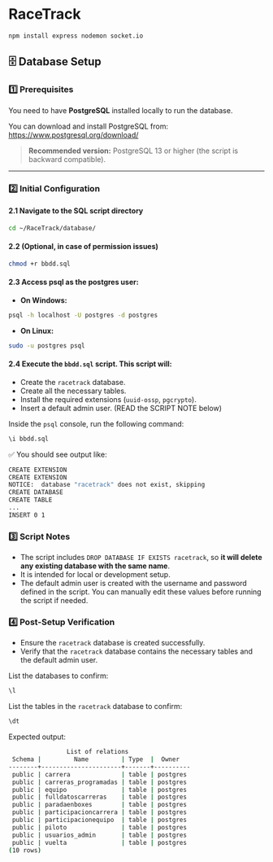 # RaceTrack

```
npm install express nodemon socket.io
```





## 🗄️ Database Setup

### 1️⃣ Prerequisites

You need to have **PostgreSQL** installed locally to run the database.

You can download and install PostgreSQL from:  
https://www.postgresql.org/download/

> **Recommended version:** PostgreSQL 13 or higher (the script is backward compatible).

---

### 2️⃣ Initial Configuration

#### 2.1 Navigate to the SQL script directory

```bash
cd ~/RaceTrack/database/
```

#### 2.2 (Optional, in case of permission issues)
```bash
chmod +r bbdd.sql
```

#### 2.3  Access psql as the postgres user:
- **On Windows:**  
```bash
psql -h localhost -U postgres -d postgres
```
- **On Linux:**  
```bash 
sudo -u postgres psql
```
#### 2.4 Execute the `bbdd.sql` script. This script will:
   - Create the `racetrack` database.
   - Create all the necessary tables.
   - Install the required extensions (`uuid-ossp`, `pgcrypto`).
   - Insert a default admin user. (READ the SCRIPT NOTE below)

Inside the `psql` console, run the following command:
```bash
\i bbdd.sql
```
✅ You should see output like:
```bash
CREATE EXTENSION
CREATE EXTENSION
NOTICE:  database "racetrack" does not exist, skipping
CREATE DATABASE
CREATE TABLE
...
INSERT 0 1
```
### 3️⃣ Script Notes

- The script includes `DROP DATABASE IF EXISTS racetrack`, so **it will delete any existing database with the same name**.
- It is intended for local or development setup.
- The default admin user is created with the username and password defined in the script. You can manually edit these values before running the script if needed.

### 4️⃣ Post-Setup Verification
- Ensure the `racetrack` database is created successfully.
- Verify that the `racetrack` database contains the necessary tables and the default admin user.

List the databases to confirm:
```bash
\l
```
List the tables in the `racetrack` database to confirm:
```bash
\dt
```
Expected output:
```bash
                List of relations
 Schema |         Name         | Type  |  Owner   
--------+----------------------+-------+----------
 public | carrera              | table | postgres
 public | carreras_programadas | table | postgres
 public | equipo               | table | postgres
 public | fulldatoscarreras    | table | postgres
 public | paradaenboxes        | table | postgres
 public | participacioncarrera | table | postgres
 public | participacionequipo  | table | postgres
 public | piloto               | table | postgres
 public | usuarios_admin       | table | postgres
 public | vuelta               | table | postgres
(10 rows)
```